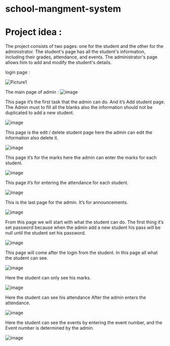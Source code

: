 # school-mangment-system
# Project idea :

The project consists of two pages: one for the student and the other for the administrator. The student's page has all the student's information, including their grades, attendance, and events. The administrator's page allows him to add and modify the student's details.

 login page :

![Picture1](https://user-images.githubusercontent.com/78935503/181920311-0f3a64c1-0ef2-4446-b1e0-bd4c913d1082.jpg)

The main page of admin : 
![image](https://user-images.githubusercontent.com/78935503/181920355-447b1705-7366-4075-8ddc-9f59b03b9bc5.png)


This page it’s the first task that the admin can do. And it’s Add student page. The Admin must to fill all the blanks also the information should not be duplicated to add a new student. 

![image](https://user-images.githubusercontent.com/78935503/181920524-1cb9c0dc-315b-486f-8f0e-22b76db87c06.png)


 This page is the edit / delete student page here the admin can edit the information also delete it.



![image](https://user-images.githubusercontent.com/78935503/181920526-a4a893ef-6e6e-4e53-a167-ca7f8293155a.png)

 This page it’s for the marks here the admin can enter the marks for each student.

![image](https://user-images.githubusercontent.com/78935503/181920545-942ddfe7-4052-4f39-b708-e7c6310964ef.png)

 This page it’s for entering the attendance for each student.

![image](https://user-images.githubusercontent.com/78935503/181920556-9fdf3de2-3600-4608-8d4d-77bf076e4d99.png)

 This is the last page for the admin. It’s for announcements.

![image](https://user-images.githubusercontent.com/78935503/181920569-a15b7c81-f90a-4094-88a9-49584f8c3e06.png)


 From this page we will start with what the student can do. The first thing it’s set password because when the admin add a new student his pass will be null until the student set his password. 

![image](https://user-images.githubusercontent.com/78935503/181920611-c8517da3-3063-4473-85ff-25456628dfcf.png)


This page will come after the login from the student. In this page all what the student can see.

![image](https://user-images.githubusercontent.com/78935503/181920664-79d10e3c-d983-4d44-b7b6-92e01aeb155d.png)

Here the student can only see his marks.

![image](https://user-images.githubusercontent.com/78935503/181920691-d0abfdfd-cce1-4425-b0de-cbe73b5a5978.png)


Here the student can see his attendance After the admin enters the attendance. 

![image](https://user-images.githubusercontent.com/78935503/181920703-cb628c19-1c96-4d3e-8eb4-241c7a08a0f0.png)


Here the student can see the events by entering the event number, and the Event number is determined by the admin.

![image](https://user-images.githubusercontent.com/78935503/181920720-7fd53065-0d5f-491d-a228-7d2ad5203a7e.png)
